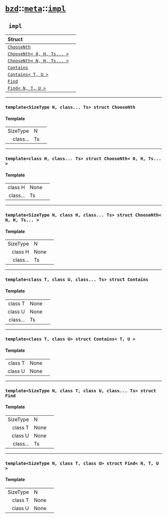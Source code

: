 # [`bzd`](../../../index.md)::[`meta`](../../index.md)::[`impl`](../index.md)

## ` impl`


|Struct||
|:---|:---|
|[`ChooseNth`](choosenth/index.md)||
|[`ChooseNth< 0, H, Ts... >`](choosenth_0_h_ts_/index.md)||
|[`ChooseNth< N, H, Ts... >`](choosenth_n_h_ts_/index.md)||
|[`Contains`](contains/index.md)||
|[`Contains< T, U >`](contains_t_u_/index.md)||
|[`Find`](find/index.md)||
|[`Find< N, T, U >`](find_n_t_u_/index.md)||
------
### `template<SizeType N, class... Ts> struct ChooseNth`

#### Template
||||
|---:|:---|:---|
|SizeType|N||
|class...|Ts||
------
### `template<class H, class... Ts> struct ChooseNth< 0, H, Ts... >`

#### Template
||||
|---:|:---|:---|
|class H|None||
|class...|Ts||
------
### `template<SizeType N, class H, class... Ts> struct ChooseNth< N, H, Ts... >`

#### Template
||||
|---:|:---|:---|
|SizeType|N||
|class H|None||
|class...|Ts||
------
### `template<class T, class U, class... Ts> struct Contains`

#### Template
||||
|---:|:---|:---|
|class T|None||
|class U|None||
|class...|Ts||
------
### `template<class T, class U> struct Contains< T, U >`

#### Template
||||
|---:|:---|:---|
|class T|None||
|class U|None||
------
### `template<SizeType N, class T, class U, class... Ts> struct Find`

#### Template
||||
|---:|:---|:---|
|SizeType|N||
|class T|None||
|class U|None||
|class...|Ts||
------
### `template<SizeType N, class T, class U> struct Find< N, T, U >`

#### Template
||||
|---:|:---|:---|
|SizeType|N||
|class T|None||
|class U|None||
